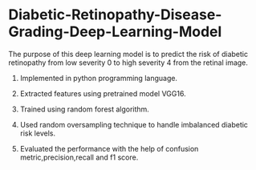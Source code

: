 # Diabetic-Retinopathy-Disease-Grading-Deep-Learning-Model
The purpose of this deep learning model is to predict the risk of diabetic retinopathy from low severity 0 to high severity 4 from the retinal image.

1. Implemented in python programming language.

2. Extracted features using pretrained model VGG16.

3. Trained using random forest algorithm.

4. Used random oversampling technique to handle imbalanced diabetic risk levels.

5. Evaluated the performance with the help of confusion metric,precision,recall and f1 score.
